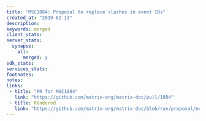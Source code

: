 ```yaml
---
title: "MSC1884: Proposal to replace slashes in event IDs"
created_at: "2019-02-13"
description:
keywords: merged
client_stats:
server_stats:
  synapse:
    all:
      merged: y
sdk_stats:
services_stats:
footnotes:
notes:
links:
 - title: "PR for MSC1884"
   link: "https://github.com/matrix-org/matrix-doc/pull/1884"
 - title: Rendered
   link: "https://github.com/matrix-org/matrix-doc/blob/rav/proposal/no_slash_in_event_id/proposals/1884-replace-slashes-in-event_ids.md"
---
```


